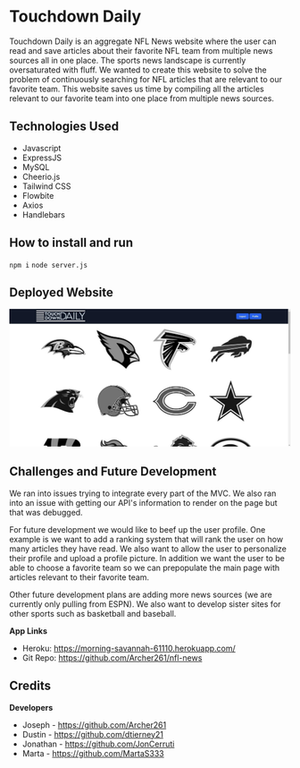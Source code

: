 # Touchdown Daily

Touchdown Daily is an aggregate NFL News website where the user can read and save articles about their favorite NFL team from multiple news sources all in one place. The sports news landscape is currently oversaturated with fluff. We wanted to create this website to solve the problem of continuously searching for NFL articles that are relevant to our favorite team. This website saves us time by compiling all the articles relevant to our favorite team into one place from multiple news sources.

## Technologies Used

- Javascript
- ExpressJS
- MySQL
- Cheerio.js
- Tailwind CSS
- Flowbite
- Axios
- Handlebars

## How to install and run

`npm i`
`node server.js`

## Deployed Website

![Touchdown Daily Homepage](assets/td_daily.jpg)

## Challenges and Future Development

We ran into issues trying to integrate every part of the MVC. We also ran into an issue with getting our API's information to render on the page but that was debugged.

For future development we would like to beef up the user profile. One example is we want to add a ranking system that will rank the user on how many articles they have read. We also want to allow the user to personalize their profile and upload a profile picture. In addition we want the user to be able to choose a favorite team so we can prepopulate the main page with articles relevant to their favorite team.

Other future development plans are adding more news sources (we are currently only pulling from ESPN). We also want to develop sister sites for other sports such as basketball and baseball.

**App Links**

- Heroku: https://morning-savannah-61110.herokuapp.com/
- Git Repo: https://github.com/Archer261/nfl-news

## Credits

**Developers**

- Joseph - https://github.com/Archer261
- Dustin - https://github.com/dtierney21
- Jonathan - https://github.com/JonCerruti
- Marta - https://github.com/MartaS333
